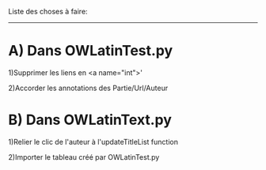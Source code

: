 Liste des choses à faire:
*********************

A) Dans OWLatinTest.py 
=================
1)Supprimer les liens en \<a name="int">'

2)Accorder les annotations des Partie/Url/Auteur

B) Dans OWLatinText.py 
================
1)Relier le clic de l'auteur à l'updateTitleList function

2)Importer le tableau créé par OWLatinTest.py
